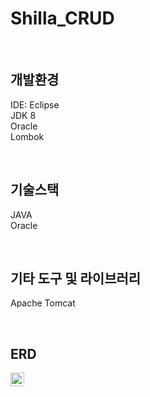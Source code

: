 # Shilla_CRUD

<br/>

<h2>
  개발환경
</h2>
<p>
  IDE: Eclipse <br/>
  JDK 8 <br/>
  Oracle <br/>
  Lombok
</p>

<br/>

<h2>
  기술스택
</h2>
<p>
  JAVA <br/>
  Oracle
</p>

<br/>

<h2>
  기타 도구 및 라이브러리
</h2>
<p>
  Apache Tomcat
</p>

<br/>

<h2>
  ERD
</h2>
<p>
  <img  src="https://github.com/KimKwangje/Shilla_CRUD/assets/143483634/c6ed78a7-914d-4d58-9b07-8793401e4cd9" alt="#" width="22px" />
</p>

<br/>


